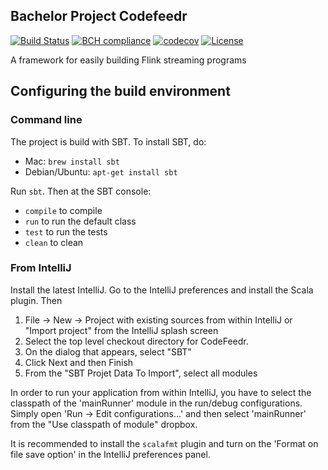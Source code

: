Bachelor Project Codefeedr
--------------------------

[![Build Status](https://travis-ci.org/joskuijpers/bep_codefeedr.svg?branch=master)](https://travis-ci.org/joskuijpers/bep_codefeedr)
[![BCH compliance](https://bettercodehub.com/edge/badge/joskuijpers/bep_codefeedr?branch=master)](https://bettercodehub.com/)
[![codecov](https://codecov.io/gh/joskuijpers/bep_codefeedr/branch/master/graph/badge.svg)](https://codecov.io/gh/joskuijpers/bep_codefeedr)
[![License](https://img.shields.io/badge/License-Apache%202.0-blue.svg)](https://opensource.org/licenses/Apache-2.0)

A framework for easily building Flink streaming programs

## Configuring the build environment

### Command line

The project is build with SBT. To install SBT, do:

* Mac: `brew install sbt`
* Debian/Ubuntu: `apt-get install sbt`

Run `sbt`. Then at the SBT console:

- `compile` to compile
- `run` to run the default class
- `test` to run the tests
- `clean` to clean

### From IntelliJ

Install the latest IntelliJ. Go to the IntelliJ preferences and install the
Scala plugin. Then

1. File -> New -> Project with existing sources from within IntelliJ or "Import project" from the
IntelliJ splash screen
2. Select the top level checkout directory for CodeFeedr.
3. On the dialog that appears, select "SBT"
4. Click Next and then Finish
5. From the "SBT Projet Data To Import", select all modules

In order to run your application from within IntelliJ, you have to select the classpath of the
'mainRunner' module in  the run/debug configurations. Simply open 'Run -> Edit configurations...'
and then select 'mainRunner' from the "Use  classpath of module" dropbox.

It is recommended to install the `scalafmt` plugin and turn on the 'Format on file save option' in the
IntelliJ preferences panel.
